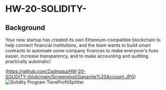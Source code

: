 # HW-20-SOLIDITY-
## Background

Your new startup has created its own Ethereum-compatible blockchain to help connect financial institutions, and the team wants to build smart contracts to automate some company finances to make everyone's lives easier, increase transparency, and to make accounting and auditing practically automatic!

(https://github.com/Zadmasu/HW-20-SOLIDITY-/blob/main/Screenshot/Ganache%20Account.JPG)
![Solidity Program TiereProfitSplitter](https://user-images.githubusercontent.com/76510245/125715672-0ea21ce8-9860-4c93-a2f9-6c029e70a74b.JPG)
